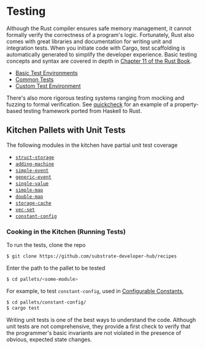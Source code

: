 # Testing

Although the Rust compiler ensures safe memory management, it cannot formally verify the correctness of a program's logic. Fortunately, Rust also comes with great libraries and documentation for writing unit and integration tests. When you initiate code with Cargo, test scaffolding is automatically generated to simplify the developer experience. Basic testing concepts and syntax are covered in depth in [Chapter 11 of the Rust Book](https://doc.rust-lang.org/book/ch11-00-testing.html).

* [Basic Test Environments](./mock.md)
* [Common Tests](./common.md)
* [Custom Test Environment](./externalities.md)

There's also more rigorous testing systems ranging from mocking and fuzzing to formal verification. See [quickcheck](https://docs.rs/quickcheck/0.9.0/quickcheck/) for an example of a property-based testing framework ported from Haskell to Rust.

## Kitchen Pallets with Unit Tests

The following modules in the kitchen have partial unit test coverage
- [`struct-storage`](https://github.com/substrate-developer-hub/recipes/tree/master/pallets/struct-storage)
- [`adding-machine`](https://github.com/substrate-developer-hub/recipes/tree/master/pallets/adding-machine)
- [`simple-event`](https://github.com/substrate-developer-hub/recipes/tree/master/pallets/simple-event)
- [`generic-event`](https://github.com/substrate-developer-hub/recipes/tree/master/pallets/generic-event)
- [`single-value`](https://github.com/substrate-developer-hub/recipes/tree/master/pallets/single-value)
- [`simple-map`](https://github.com/substrate-developer-hub/recipes/tree/master/pallets/simple-map)
- [`double-map`](https://github.com/substrate-developer-hub/recipes/tree/master/pallets/double-map)
- [`storage-cache`](https://github.com/substrate-developer-hub/recipes/tree/master/pallets/storage-cache)
- [`vec-set`](https://github.com/substrate-developer-hub/recipes/tree/master/pallets/vec-set)
- [`constant-config`](https://github.com/substrate-developer-hub/recipes/tree/master/pallets/constant-config)

### Cooking in the Kitchen (Running Tests)

To run the tests, clone the repo

```bash
$ git clone https://github.com/substrate-developer-hub/recipes
```

Enter the path to the pallet to be tested

```bash
$ cd pallets/<some-module>
```

For example, to test `constant-config`, used in [Configurable Constants](https://substrate.dev/recipes/3-entrees/constants.html),

```bash
$ cd pallets/constant-config/
$ cargo test
```

Writing unit tests is one of the best ways to understand the code. Although unit tests are not comprehensive, they provide a first check to verify that the programmer's basic invariants are not violated in the presence of obvious, expected state changes.
